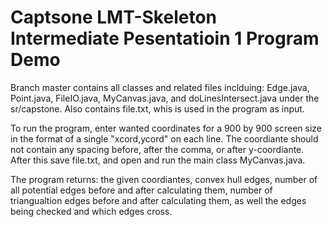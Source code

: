 # Captsone LMT-Skeleton Intermediate Pesentatioin 1 Program Demo

Branch master contains all classes and related files inclduing: Edge.java, Point.java, FileIO.java, MyCanvas.java, and doLinesIntersect.java under the sr/capstone.
Also contains file.txt, whis is used in the program as input. 

To run the program, enter wanted coordinates for a 900 by 900 screen size in the format of a single "xcord,ycord" on each line. The coordiante should not contain any spacing before, after the comma, or after y-coordiante.
After this save file.txt, and open and run the main class MyCanvas.java.

The program returns: the given coordiantes, convex hull edges, number of all potential edges before and after calculating them, number of triangualtion edges before and after calculating them, as well the edges being checked and which edges cross.
